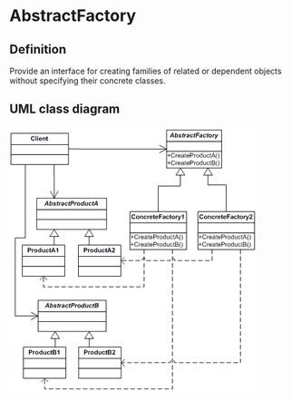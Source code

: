 # AbstractFactory

## Definition
Provide an interface for creating families of related or dependent objects without specifying their concrete classes.
<BR>

## UML class diagram
![GitHub Logo](../../../docs/Pictures/DesignPatterns/abstract.gif)

